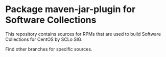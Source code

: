 # Package maven-jar-plugin for Software Collections

This repository contains sources for RPMs that are used
to build Software Collections for CentOS by SCLo SIG.

Find other branches for specific sources.
